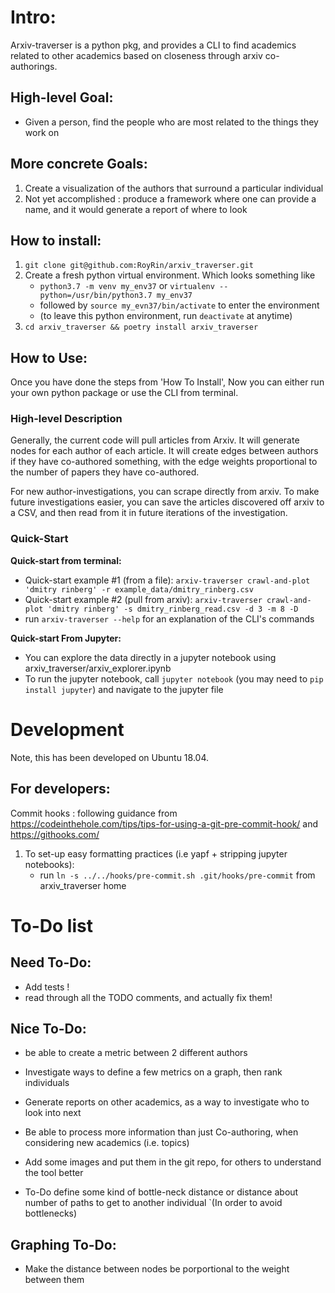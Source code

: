 # Intro:
Arxiv-traverser is a python pkg, and provides a CLI to find academics related to other academics
 based on closeness through arxiv co-authorings.


## High-level Goal:
* Given a person, find the people who are most related to the things they work on

## More concrete Goals: 
1. Create a visualization of the authors that surround a particular individual
2. Not yet accomplished : produce a framework where one can provide a name,
 and it would generate a report of where to look 

## How to install:

1. `git clone git@github.com:RoyRin/arxiv_traverser.git` 
2. Create a fresh python virtual environment. Which looks something like 
    - `python3.7 -m venv my_env37` or `virtualenv --python=/usr/bin/python3.7 my_env37`
    - followed by `source my_evn37/bin/activate` to enter the environment
    - (to leave this python environment, run `deactivate` at anytime)
3. `cd arxiv_traverser && poetry install arxiv_traverser`

## How to Use:
Once you have done the steps from 'How To Install', Now you can either run your own python package or use the CLI from terminal.

### High-level Description
Generally, the current code will pull articles from Arxiv. It will generate nodes for each author of each article. It 
will create edges between authors if they have co-authored something, with the edge weights proportional to the 
number of papers they have co-authored.

For new author-investigations, you can scrape directly from arxiv. To make future investigations easier, you can
save the articles discovered off arxiv to a CSV, and then read from it in future iterations of the investigation.


### Quick-Start
**Quick-start from terminal:**
* Quick-start example #1 (from a file): `arxiv-traverser crawl-and-plot 'dmitry rinberg' -r example_data/dmitry_rinberg.csv`
* Quick-start example #2 (pull from arxiv): `arxiv-traverser crawl-and-plot 'dmitry rinberg' -s dmitry_rinberg_read.csv -d 3 -m 8 -D`
* run `arxiv-traverser --help` for an explanation of the CLI's commands

**Quick-start From Jupyter:**

* You can explore the data directly in a jupyter notebook using arxiv_traverser/arxiv_explorer.ipynb
* To run the jupyter notebook, call `jupyter notebook` (you may need to `pip install jupyter`) and navigate to the jupyter file 

# Development

Note, this has been developed on Ubuntu 18.04.

## For developers:
Commit hooks : following guidance from https://codeinthehole.com/tips/tips-for-using-a-git-pre-commit-hook/ and https://githooks.com/

1. To set-up easy formatting practices (i.e yapf + stripping jupyter notebooks):
    * run `ln -s ../../hooks/pre-commit.sh .git/hooks/pre-commit` from arxiv_traverser home

# To-Do list
## Need To-Do:

* Add tests !
* read through all the TODO comments, and actually fix them!

## Nice To-Do:

* be able to create a metric between 2 different authors
* Investigate ways to define a few metrics on a graph, then rank individuals
* Generate reports on other academics, as a way to investigate who to look into next
* Be able to process more information than just Co-authoring, when considering new academics (i.e. topics)
* Add some images and put them in the git repo, for others to understand the tool better

* To-Do define some kind of bottle-neck distance or distance about number of paths to get to another individual
`(In order to avoid bottlenecks)

## Graphing To-Do:
* Make the distance between nodes be porportional to the weight between them
